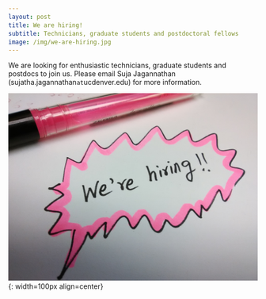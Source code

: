 ```yaml
---
layout: post
title: We are hiring!
subtitle: Technicians, graduate students and postdoctoral fellows
image: /img/we-are-hiring.jpg
---
```


We are looking for enthusiastic technicians, graduate students and postdocs to join us. Please email Suja Jagannathan (sujatha.jagannathan`at`ucdenver.edu) for more information. 

![](/img/we-are-hiring.jpg){: width=100px align=center}
